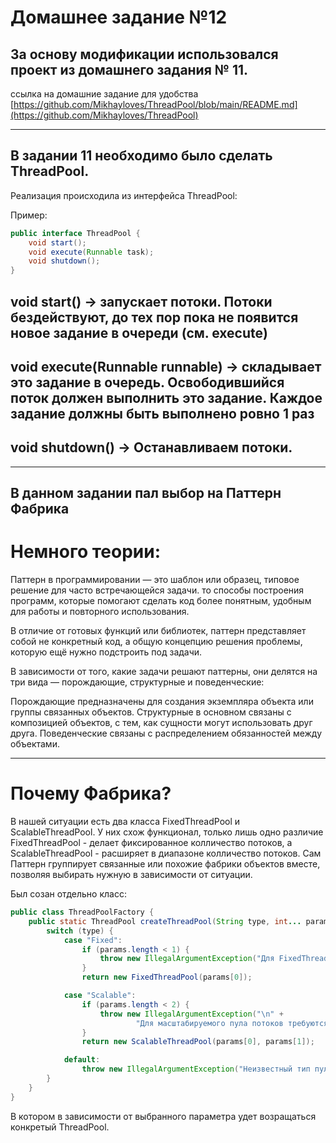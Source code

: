 # Домашнее задание №12
## За основу модификации использовался проект из домашнего задания № 11.
ссылка на домашние задание для удобства [https://github.com/Mikhayloves/ThreadPool/blob/main/README.md](https://github.com/Mikhayloves/ThreadPool)
___________________________________________________________
## В задании 11 необходимо было сделать ThreadPool.
Реализация происходила из интерфейса ThreadPool:

Пример:
```java
public interface ThreadPool {
    void start();
    void execute(Runnable task);
    void shutdown();
}
```
## void start() -> запускает потоки. Потоки бездействуют, до тех пор пока не появится новое задание в очереди (см. execute)
## void execute(Runnable runnable) -> складывает это задание в очередь. Освободившийся поток должен выполнить это задание. Каждое задание должны быть выполнено ровно 1 раз
## void shutdown() -> Останавливаем потоки.
___________________________________________________________
## В данном задании пал выбор на Паттерн Фабрика

# Немного теории:

Паттерн в программировании — это шаблон или образец, типовое решение для часто встречающейся задачи. 
то способы построения программ, которые помогают сделать код более понятным, удобным для работы и повторного использования. 

В отличие от готовых функций или библиотек, паттерн представляет собой не конкретный код, а общую концепцию решения проблемы, которую ещё нужно подстроить под задачи. 

В зависимости от того, какие задачи решают паттерны, они делятся на три вида — порождающие, структурные и поведенческие: 

Порождающие предназначены для создания экземпляра объекта или группы связанных объектов. 
Структурные в основном связаны с композицией объектов, с тем, как сущности могут использовать друг друга. 
Поведенческие связаны с распределением обязанностей между объектами. 

___________________________________________________________
# Почему Фабрика?

В нашей ситуации есть два класса FixedThreadPool и ScalableThreadPool.
У них схож функционал, только лишь одно различие FixedThreadPool - делает фиксированное колличество потоков, а ScalableThreadPool - расширяет в диапазоне колличество потоков.
Сам Паттерн группирует связанные или похожие фабрики объектов вместе, позволяя выбирать нужную в зависимости от ситуации.

Был созан отдельно класс:
```java
public class ThreadPoolFactory {
    public static ThreadPool createThreadPool(String type, int... params) {
        switch (type) {
            case "Fixed":
                if (params.length < 1) {
                    throw new IllegalArgumentException("Для FixedThreadPool требуется 1 параметр: количество потоков");
                }
                return new FixedThreadPool(params[0]);

            case "Scalable":
                if (params.length < 2) {
                    throw new IllegalArgumentException("\n" +
                            "Для масштабируемого пула потоков требуются 2 параметра: MinThreads и maxThreads");
                }
                return new ScalableThreadPool(params[0], params[1]);

            default:
                throw new IllegalArgumentException("Неизвестный тип пула потоков: " + type);
        }
    }
}
```
В котором в зависимости от выбранного параметра удет возращаться конкретый ThreadPool.
 
 



